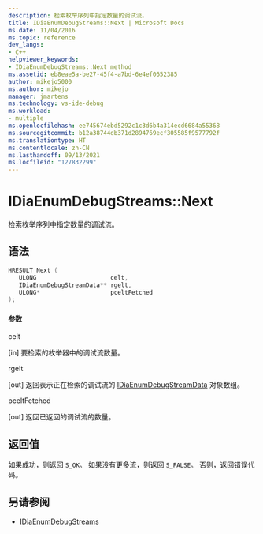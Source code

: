 ```yaml
---
description: 检索枚举序列中指定数量的调试流。
title: IDiaEnumDebugStreams::Next | Microsoft Docs
ms.date: 11/04/2016
ms.topic: reference
dev_langs:
- C++
helpviewer_keywords:
- IDiaEnumDebugStreams::Next method
ms.assetid: eb8eae5a-be27-45f4-a7bd-6e4ef0652385
author: mikejo5000
ms.author: mikejo
manager: jmartens
ms.technology: vs-ide-debug
ms.workload:
- multiple
ms.openlocfilehash: ee745674ebd5292c1c3d6b4a314ecd6684a55368
ms.sourcegitcommit: b12a38744db371d2894769ecf305585f9577792f
ms.translationtype: HT
ms.contentlocale: zh-CN
ms.lasthandoff: 09/13/2021
ms.locfileid: "127832299"
---
```

# <a name="idiaenumdebugstreamsnext"></a>IDiaEnumDebugStreams::Next
检索枚举序列中指定数量的调试流。

## <a name="syntax"></a>语法

```C++
HRESULT Next ( 
   ULONG                     celt,
   IDiaEnumDebugStreamData** rgelt,
   ULONG*                    pceltFetched
);
```

#### <a name="parameters"></a>参数
 celt

[in] 要检索的枚举器中的调试流数量。

 rgelt

[out] 返回表示正在检索的调试流的 [IDiaEnumDebugStreamData](../../debugger/debug-interface-access/idiaenumdebugstreamdata.md) 对象数组。

 pceltFetched

[out] 返回已返回的调试流的数量。

## <a name="return-value"></a>返回值
 如果成功，则返回 `S_OK`。 如果没有更多流，则返回 `S_FALSE`。 否则，返回错误代码。

## <a name="see-also"></a>另请参阅
- [IDiaEnumDebugStreams](../../debugger/debug-interface-access/idiaenumdebugstreams.md)
